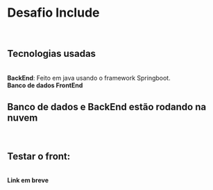 <h1>Desafio Include</h1><br>
<h2>Tecnologias usadas</h2><br>
<strong>BackEnd</strong>: Feito em java usando o framework Springboot.<br>
<strong>Banco de dados</strong: Postgres.<br>
<strong>FrontEnd</strong: Projeto em vanilla disponiblizado pela Include, porém eu fiz algumas alterações e usei BootStrap para Pop-Up de edição.<br>


<h2>Banco de dados e BackEnd estão rodando na nuvem</h2><br>
<h2>Testar o front: </h2><br>
Link em breve<br>
